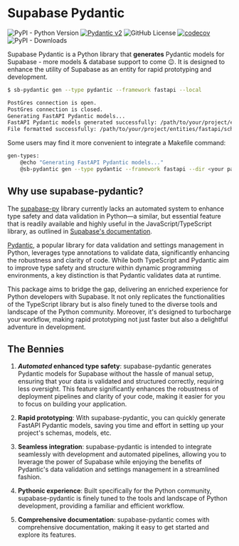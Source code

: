 # Supabase Pydantic

![PyPI - Python Version](https://img.shields.io/pypi/pyversions/supabase-pydantic)
[![Pydantic v2](https://img.shields.io/endpoint?url=https://raw.githubusercontent.com/pydantic/pydantic/main/docs/badge/v2.json)](https://pydantic.dev)
![GitHub License](https://img.shields.io/github/license/kmbhm1/supabase-pydantic)
[![codecov](https://codecov.io/github/kmbhm1/supabase-pydantic/graph/badge.svg?token=PYOJPJTOLM)](https://codecov.io/github/kmbhm1/supabase-pydantic)
![PyPI - Downloads](https://img.shields.io/pypi/dm/supabase-pydantic)


Supabase Pydantic is a Python library that **generates** Pydantic models for Supabase - more models & database support to come :wink:.  It is designed to enhance the utility of Supabase as an entity for rapid prototyping and development. 

``` bash title="A First Example" hl_lines="1"
$ sb-pydantic gen --type pydantic --framework fastapi --local

PostGres connection is open.
PostGres connection is closed.
Generating FastAPI Pydantic models...
FastAPI Pydantic models generated successfully: /path/to/your/project/entities/fastapi/schemas_latest.py
File formatted successfully: /path/to/your/project/entities/fastapi/schemas_latest.py
```

Some users may find it more convenient to integrate a Makefile command:

``` bash title="Makefile"
gen-types:
    @echo "Generating FastAPI Pydantic models..."
    @sb-pydantic gen --type pydantic --framework fastapi --dir <your path> --local
```

## Why use supabase-pydantic?

The [supabase-py](https://github.com/supabase-community/supabase-py) library currently lacks an automated system to enhance type safety and data validation in Python—a similar, but essential feature that is readily available and highly useful in the JavaScript/TypeScript library, as outlined in [Supabase's documentation](https://supabase.com/docs/reference/javascript/typescript-support#generating-typescript-types).

[Pydantic](https://docs.pydantic.dev/latest/), a popular library for data validation and settings management in Python, leverages type annotations to validate data, significantly enhancing the robustness and clarity of code. While both TypeScript and Pydantic aim to improve type safety and structure within dynamic programming environments, a key distinction is that Pydantic validates data at runtime.

This package aims to bridge the gap, delivering an enriched experience for Python developers with Supabase. It not only replicates the functionalities of the TypeScript library but is also finely tuned to the diverse tools and landscape of the Python community. Moreover, it's designed to turbocharge your workflow, making rapid prototyping not just faster but also a delightful adventure in development.

## The Bennies

1. ***Automated* enhanced type safety**: supabase-pydantic generates Pydantic models for Supabase without the hassle of manual setup, ensuring that your data is validated and structured correctly, requiring less oversight. This feature significantly enhances the robustness of deployment pipelines and clarity of your code, making it easier for you to focus on building your application.

2. **Rapid prototyping**: With supabase-pydantic, you can quickly generate FastAPI Pydantic models, saving you time and effort in setting up your project's schemas, models, etc.

3. **Seamless integration**: supabase-pydantic is intended to integrate seamlessly with development and automated pipelines, allowing you to leverage the power of Supabase while enjoying the benefits of Pydantic's data validation and settings management in a streamlined fashion.

4. **Pythonic experience**: Built specifically for the Python community, supabase-pydantic is finely tuned to the tools and landscape of Python development, providing a familiar and efficient workflow.

5. **Comprehensive documentation**: supabase-pydantic comes with comprehensive documentation, making it easy to get started and explore its features.

